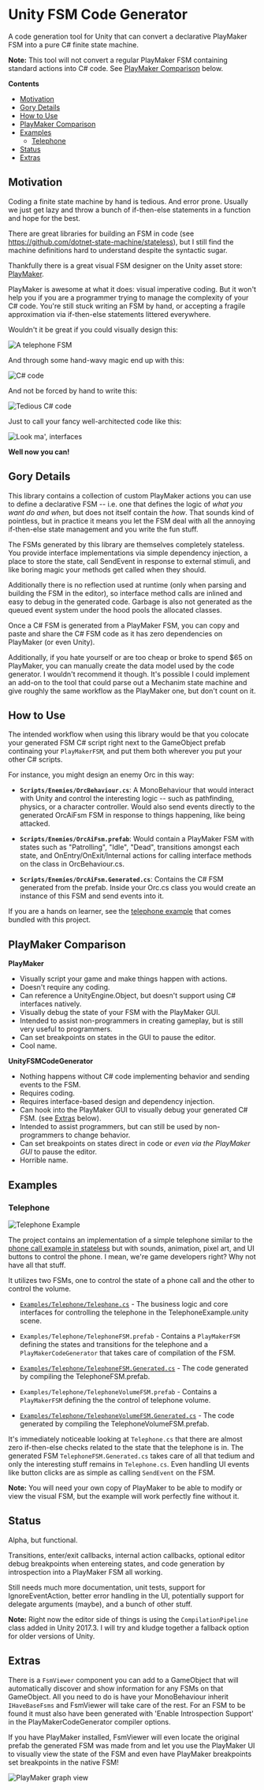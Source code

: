 # Unity FSM Code Generator
A code generation tool for Unity that can convert a declarative PlayMaker FSM into a pure C# finite state machine.

**Note:** This tool will not convert a regular PlayMaker FSM containing standard actions into C# code. See [PlayMaker Comparison](#playmaker-comparison) below.

**Contents**
* [Motivation](#motivation)
* [Gory Details](#gory-details)
* [How to Use](#how-to-use)
* [PlayMaker Comparison](#playmaker-comparison)
* [Examples](#examples)
  * [Telephone](#telephone)
* [Status](#status)
* [Extras](#extras)

## Motivation

Coding a finite state machine by hand is tedious. And error prone. Usually we just get lazy and throw a bunch of if-then-else statements in a function and hope for the best.

There are great libraries for building an FSM in code (see <https://github.com/dotnet-state-machine/stateless>), but I still find the machine definitions hard to understand despite the syntactic sugar.

Thankfully there is a great visual FSM designer on the Unity asset store: [PlayMaker](https://www.assetstore.unity3d.com/en/#!/content/368).

PlayMaker is awesome at what it does: visual imperative coding. But it won't help you if you are a programmer trying to manage the complexity of your C# code. You're still stuck writing an FSM by hand, or accepting a fragile approximation via if-then-else statements littered everywhere.

Wouldn't it be great if you could visually design this:

![A telephone FSM](Docs/telephone_playmaker_fsm_v02.PNG)

And through some hand-wavy magic end up with this:

![C# code](Docs/telephone_code_1_v03.png)

And not be forced by hand to write this:

![Tedious C# code](Docs/telephone_code_2_v02.png)

Just to call your fancy well-architected code like this:

![Look ma', interfaces](Docs/telephone_code_3_v02.png)

**Well now you can!**

## Gory Details

This library contains a collection of custom PlayMaker actions you can use to define a declarative FSM -- i.e. one that defines the logic of *what you want do and when*, but does not itself contain the *how*. That sounds kind of pointless, but in practice it means you let the FSM deal with all the annoying if-then-else state management and you write the fun stuff.

The FSMs generated by this library are themselves completely stateless. You provide interface implementations via simple dependency injection, a place to store the state, call SendEvent in response to external stimuli, and like boring magic your methods get called when they should.

Additionally there is no reflection used at runtime (only when parsing and building the FSM in the editor), so interface method calls are inlined and easy to debug in the generated code. Garbage is also not generated as the queued event system under the hood pools the allocated classes.

Once a C# FSM is generated from a PlayMaker FSM, you can copy and paste and share the C# FSM code as it has zero dependencies on PlayMaker (or even Unity). 

Additionally, if you hate yourself or are too cheap or broke to spend $65 on PlayMaker, you can manually create the data model used by the code generator. I wouldn't recommend it though. It's possible I could implement an add-on to the tool that could parse out a Mechanim state machine and give roughly the same workflow as the PlayMaker one, but don't count on it.

## How to Use

The intended workflow when using this library would be that you colocate your generated FSM C# script right next to the GameObject prefab continaing your `PlayMakerFSM`, and put them both wherever you put your other C# scripts.

For instance, you might design an enemy Orc in this way:

- **`Scripts/Enemies/OrcBehaviour.cs`**: A MonoBehaviour that would interact with Unity and control the interesting logic -- such as pathfinding, physics, or a character controller. Would also send events directly to the generated OrcAiFsm FSM in response to things happening, like being attacked.

- **`Scripts/Enemies/OrcAiFsm.prefab`**: Would contain a PlayMaker FSM with states such as "Patrolling", "Idle", "Dead", transitions amongst each state, and OnEntry/OnExit/Internal actions for calling interface methods on the class in OrcBehaviour.cs.
    
- **`Scripts/Enemies/OrcAiFsm.Generated.cs`**: Contains the C# FSM generated from the prefab. Inside your Orc.cs class you would create an instance of this FSM and send events into it.

If you are a hands on learner, see the [telephone example](#telephone) that comes bundled with this project.

## PlayMaker Comparison

**PlayMaker**
- Visually script your game and make things happen with actions.
- Doesn't require any coding.
- Can reference a UnityEngine.Object, but doesn't support using C# interfaces natively.
- Visually debug the state of your FSM with the PlayMaker GUI.
- Intended to assist non-programmers in creating gameplay, but is still very useful to programmers.
- Can set breakpoints on states in the GUI to pause the editor.
- Cool name.

**UnityFSMCodeGenerator**
- Nothing happens without C# code implementing behavior and sending events to the FSM.
- Requires coding.
- Requires interface-based design and dependency injection.
- Can hook into the PlayMaker GUI to visually debug your generated C# FSM. (see [Extras](#extras) below).
- Intended to assist programmers, but can still be used by non-programmers to change behavior.
- Can set breakpoints on states direct in code or *even via the PlayMaker GUI* to pause the editor.
- Horrible name.

## Examples

### Telephone

![Telephone Example](Docs/telephone_scene_v02.png)

The project contains an implementation of a simple telephone similar to the [phone call example in stateless](https://github.com/dotnet-state-machine/stateless/blob/dev/example/TelephoneCallExample/PhoneCall.cs) but with sounds, animation, pixel art, and UI buttons to control the phone. I mean, we're game developers right? Why not have all that stuff.

It utilizes two FSMs, one to control the state of a phone call and the other to control the volume.

- [`Examples/Telephone/Telephone.cs`](UnityFSMCodeGenerator/Examples/Telephone/Telephone.cs) - The business logic and core interfaces for controlling the telephone in the TelephoneExample.unity scene.

- `Examples/Telephone/TelephoneFSM.prefab` - Contains a `PlayMakerFSM` defining the states and transitions for the telephone and a `PlayMakerCodeGenerator` that takes care of compilation of the FSM.

- [`Examples/Telephone/TelephoneFSM.Generated.cs`](UnityFSMCodeGenerator/Examples/Telephone/TelephoneFSM.Generated.cs) - The code generated by compiling the TelephoneFSM.prefab.

- `Examples/Telephone/TelephoneVolumeFSM.prefab` - Contains a `PlayMakerFSM` defining the the control of telephone volume.

- [`Examples/Telephone/TelephoneVolumeFSM.Generated.cs`](UnityFSMCodeGenerator/Examples/Telephone/TelephoneVolumeFSM.Generated.cs) - The code generated by compiling the TelephoneVolumeFSM.prefab.

It's immediately noticeable looking at `Telephone.cs` that there are almost zero if-then-else checks related to the state that the telephone is in. The generated FSM `TelephoneFSM.Generated.cs` takes care of all that tedium and only the interesting stuff remains in `Telephone.cs`. Even handling UI events like button clicks are as simple as calling `SendEvent` on the FSM.

**Note:** You will need your own copy of PlayMaker to be able to modify or view the visual FSM, but the example will work perfectly fine without it. 

## Status

Alpha, but functional.

Transitions, enter/exit callbacks, internal action callbacks, optional editor debug breakpoints when entereing states, and code generation by introspection into a PlayMaker FSM all working.

Still needs much more documentation, unit tests, support for IgnoreEventAction, better error handling in the UI, potentially support for delegate arguments (maybe), and a bunch of other stuff.

**Note:** Right now the editor side of things is using the `CompilationPipeline` class added in Unity 2017.3. I will try and kludge together a fallback option for older versions of Unity.

## Extras

There is a `FsmViewer` component you can add to a GameObject that will automatically discover and show information for any FSMs on that GameObject. All you need to do is have your MonoBehaviour inherit `IHaveBaseFsms` and FsmViewer will take care of the rest. For an FSM to be found it must also have been generated with 'Enable Introspection Support' in the PlayMakerCodeGenerator compiler options.

If you have PlayMaker installed, FsmViewer will even locate the original prefab the generated FSM was made from and let you use the PlayMaker UI to visually view the state of the FSM and even have PlayMaker breakpoints set breakpoints in the native FSM!

![PlayMaker graph view](Docs/fsmviewer_1_v01.PNG)
